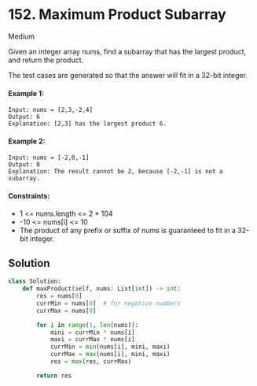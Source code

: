 # 152. Maximum Product Subarray

Medium

Given an integer array nums, find a subarray that has the largest product, and return the product.

The test cases are generated so that the answer will fit in a 32-bit integer.

#### Example 1:

```
Input: nums = [2,3,-2,4]
Output: 6
Explanation: [2,3] has the largest product 6.
```

#### Example 2:

```
Input: nums = [-2,0,-1]
Output: 0
Explanation: The result cannot be 2, because [-2,-1] is not a subarray.
```

#### Constraints:

- 1 <= nums.length <= 2 * 104
- -10 <= nums[i] <= 10
- The product of any prefix or suffix of nums is guaranteed to fit in a 32-bit integer.

## Solution

```python
class Solution:
    def maxProduct(self, nums: List[int]) -> int:
        res = nums[0]
        currMin = nums[0]  # for negative numbers
        currMax = nums[0]

        for i in range(1, len(nums)):
            mini = currMin * nums[i]
            maxi = currMax * nums[i]
            currMin = min(nums[i], mini, maxi)
            currMax = max(nums[i], mini, maxi)
            res = max(res, currMax)

        return res
```
